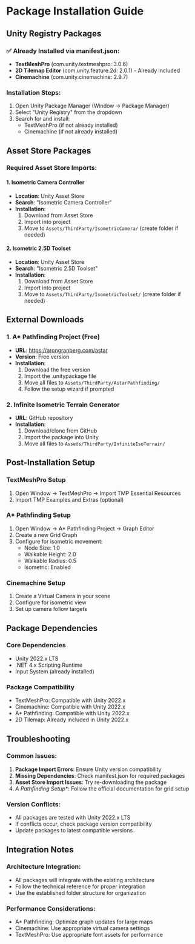 # Package Installation Guide

## Unity Registry Packages

### ✅ Already Installed via manifest.json:
- **TextMeshPro** (com.unity.textmeshpro: 3.0.6)
- **2D Tilemap Editor** (com.unity.feature.2d: 2.0.1) - Already included
- **Cinemachine** (com.unity.cinemachine: 2.9.7)

### Installation Steps:
1. Open Unity Package Manager (Window → Package Manager)
2. Select "Unity Registry" from the dropdown
3. Search for and install:
   - TextMeshPro (if not already installed)
   - Cinemachine (if not already installed)

## Asset Store Packages

### Required Asset Store Imports:

#### 1. Isometric Camera Controller
- **Location**: Unity Asset Store
- **Search**: "Isometric Camera Controller"
- **Installation**: 
  1. Download from Asset Store
  2. Import into project
  3. Move to `Assets/ThirdParty/IsometricCamera/` (create folder if needed)

#### 2. Isometric 2.5D Toolset
- **Location**: Unity Asset Store
- **Search**: "Isometric 2.5D Toolset"
- **Installation**:
  1. Download from Asset Store
  2. Import into project
  3. Move to `Assets/ThirdParty/IsometricToolset/` (create folder if needed)

## External Downloads

### 1. A* Pathfinding Project (Free)
- **URL**: https://arongranberg.com/astar
- **Version**: Free version
- **Installation**:
  1. Download the free version
  2. Import the .unitypackage file
  3. Move all files to `Assets/ThirdParty/AstarPathfinding/`
  4. Follow the setup wizard if prompted

### 2. Infinite Isometric Terrain Generator
- **URL**: GitHub repository
- **Installation**:
  1. Download/clone from GitHub
  2. Import the package into Unity
  3. Move all files to `Assets/ThirdParty/InfiniteIsoTerrain/`

## Post-Installation Setup

### TextMeshPro Setup
1. Open Window → TextMeshPro → Import TMP Essential Resources
2. Import TMP Examples and Extras (optional)

### A* Pathfinding Setup
1. Open Window → A* Pathfinding Project → Graph Editor
2. Create a new Grid Graph
3. Configure for isometric movement:
   - Node Size: 1.0
   - Walkable Height: 2.0
   - Walkable Radius: 0.5
   - Isometric: Enabled

### Cinemachine Setup
1. Create a Virtual Camera in your scene
2. Configure for isometric view
3. Set up camera follow targets

## Package Dependencies

### Core Dependencies
- Unity 2022.x LTS
- .NET 4.x Scripting Runtime
- Input System (already installed)

### Package Compatibility
- TextMeshPro: Compatible with Unity 2022.x
- Cinemachine: Compatible with Unity 2022.x
- A* Pathfinding: Compatible with Unity 2022.x
- 2D Tilemap: Already included in Unity 2022.x

## Troubleshooting

### Common Issues:
1. **Package Import Errors**: Ensure Unity version compatibility
2. **Missing Dependencies**: Check manifest.json for required packages
3. **Asset Store Import Issues**: Try re-downloading the package
4. **A* Pathfinding Setup**: Follow the official documentation for grid setup

### Version Conflicts:
- All packages are tested with Unity 2022.x LTS
- If conflicts occur, check package version compatibility
- Update packages to latest compatible versions

## Integration Notes

### Architecture Integration:
- All packages will integrate with the existing architecture
- Follow the technical reference for proper integration
- Use the established folder structure for organization

### Performance Considerations:
- A* Pathfinding: Optimize graph updates for large maps
- Cinemachine: Use appropriate virtual camera settings
- TextMeshPro: Use appropriate font assets for performance
